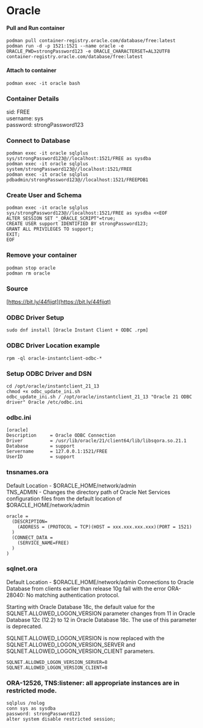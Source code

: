 # Oracle
#### Pull and Run container
```
podman pull container-registry.oracle.com/database/free:latest
podman run -d -p 1521:1521 --name oracle -e ORACLE_PWD=strongPassword123 -e ORACLE_CHARACTERSET=AL32UTF8 container-registry.oracle.com/database/free:latest
```

#### Attach to container
```
podman exec -it oracle bash
```

### Container Details
sid: FREE  
username: sys  
password: strongPassword123  

### Connect to Database
```
podman exec -it oracle sqlplus sys/strongPassword123@//localhost:1521/FREE as sysdba
podman exec -it oracle sqlplus system/strongPassword123@//localhost:1521/FREE
podman exec -it oracle sqlplus pdbadmin/strongPassword123@//localhost:1521/FREEPDB1
```

### Create User and Schema
```
podman exec -it oracle sqlplus sys/strongPassword123@//localhost:1521/FREE as sysdba <<EOF
ALTER SESSION SET "_ORACLE_SCRIPT"=true;
CREATE USER support IDENTIFIED BY strongPassword123;
GRANT ALL PRIVILEGES TO support;
EXIT;
EOF
```

### Remove your container
```
podman stop oracle
podman rm oracle
```

### Source
[https://bit.ly/44fijqt](https://bit.ly/44fijqt)  

### ODBC Driver Setup
```
sudo dnf install [Oracle Instant Client + ODBC .rpm]
```

### ODBC Driver Location example
```
rpm -ql oracle-instantclient-odbc-*
```

### Setup ODBC Driver and DSN
```
cd /opt/oracle/instantclient_21_13
chmod +x odbc_update_ini.sh
odbc_update_ini.sh / /opt/oracle/instantclient_21_13 "Oracle 21 ODBC driver" Oracle /etc/odbc.ini
```

### odbc.ini
```
[oracle]
Description     = Oracle ODBC Connection
Driver          = /usr/lib/oracle/21/client64/lib/libsqora.so.21.1
Database        = support
Servername      = 127.0.0.1:1521/FREE
UserID          = support
```

### tnsnames.ora
Default Location - $ORACLE_HOME/network/admin    
TNS_ADMIN - Changes the directory path of Oracle Net Services configuration files from the default location of $ORACLE_HOME/network/admin   
```
oracle =
  (DESCRIPTION=
    (ADDRESS = (PROTOCOL = TCP)(HOST = xxx.xxx.xxx.xxx)(PORT = 1521)
  )
  (CONNECT_DATA =
    (SERVICE_NAME=FREE)
  )
)
```

### sqlnet.ora
Default Location - $ORACLE_HOME/network/admin
Connections to Oracle Database from clients earlier than release 10g fail with the error ORA-28040: No matching authentication protocol.  

Starting with Oracle Database 18c, the default value for the SQLNET.ALLOWED_LOGON_VERSION parameter changes from 11 in Oracle Database 12c (12.2) to 12 in Oracle Database 18c. The use of this parameter is deprecated.  

SQLNET.ALLOWED_LOGON_VERSION is now replaced with the SQLNET.ALLOWED_LOGON_VERSION_SERVER and SQLNET.ALLOWED_LOGON_VERSION_CLIENT parameters.  

```
SQLNET.ALLOWED_LOGON_VERSION_SERVER=8
SQLNET.ALLOWED_LOGON_VERSION_CLIENT=8
```

### ORA-12526, TNS:listener: all appropriate instances are in restricted mode.
```
sqlplus /nolog
conn sys as sysdba
password: strongPassword123
alter system disable restricted session;
```